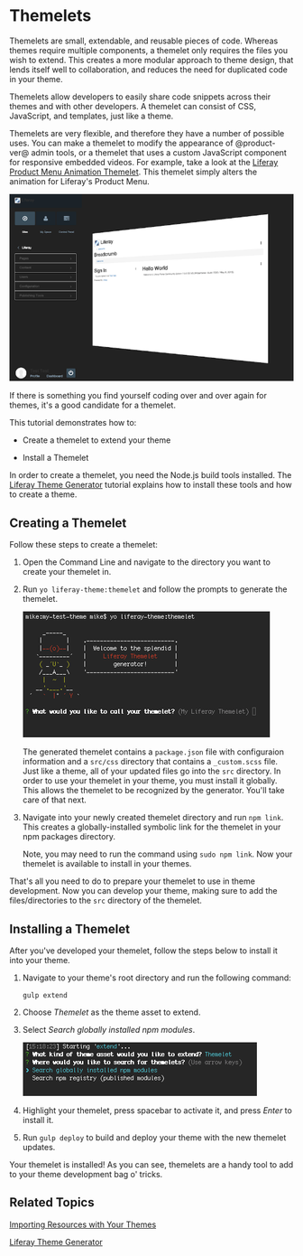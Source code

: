 # Themelets [](id=themelets)

Themelets are small, extendable, and reusable pieces of code. Whereas themes
require multiple components, a themelet only requires the files you wish to
extend. This creates a more modular approach to theme design, that lends itself
well to collaboration, and reduces the need for duplicated code in your theme.

Themelets allow developers to easily share code snippets across their themes and
with other developers. A themelet can consist of CSS, JavaScript, and templates,
just like a theme.

Themelets are very flexible, and therefore they have a number of possible uses.
You can make a themelet to modify the appearance of @product-ver@ admin tools, or a
themelet that uses a custom JavaScript component for responsive embedded videos.
For example, take a look at the [Liferay Product Menu Animation Themelet](https://www.npmjs.com/package/lfr-product-menu-animation-themelet).
This themelet simply alters the animation for Liferay's Product Menu.

![Figure 1: Themelets can be used to modify one aspect of the UI, that you can then reuse in your other themes.](../../images/product-menu-animation-themelet.png)

If there is something you find yourself coding over and over again for themes,
it's a good candidate for a themelet.

This tutorial demonstrates how to:

- Create a themelet to extend your theme

- Install a Themelet

In order to create a themelet, you need the Node.js build tools installed. The
[Liferay Theme Generator](/develop/tutorials/-/knowledge_base/7-0/themes-generator)
tutorial explains how to install these tools and how to create a theme.

## Creating a Themelet [](id=creating-a-themelet)

Follow these steps to create a themelet:

1.  Open the Command Line and navigate to the directory you want to create your
    themelet in.

2.  Run `yo liferay-theme:themelet` and follow the prompts to generate the
    themelet.

    ![Figure 2: The Themelet sub-generator automates the themelet creation process, making it quick and easy.](../../images/themelet-prompt.png)
   
    The generated themelet contains a `package.json` file with configuraion
    information and a `src/css` directory that contains a `_custom.scss` file.
    Just like a theme, all of your updated files go into the `src` directory. In
    order to use your themelet in your theme, you must install it globally. This
    allows the themelet to be recognized by the generator. You'll take care of
    that next.

3.  Navigate into your newly created themelet directory and run 
    `npm link`. This creates a globally-installed symbolic link for the themelet
    in your npm packages directory.
			
    Note, you may need to run the command using `sudo npm link`. Now your
    themelet is available to install in your themes.
    
That's all you need to do to prepare your themelet to use in theme development.
Now you can develop your theme, making sure to add the files/directories to the
`src` directory of the themelet.

## Installing a Themelet [](id=installing-a-themelet)

After you've developed your themelet, follow the steps below to install it into
your theme.

1.  Navigate to your theme's root directory and run the following command:

        gulp extend

2.  Choose *Themelet* as the theme asset to extend.

3.  Select *Search globally installed npm modules*.

    ![Figure 3: You can extend your theme using globally installed npm modules or published npm modules.](../../images/install-themelet.png)

4.  Highlight your themelet, press spacebar to activate it, and press *Enter* to
    install it. 

5.  Run `gulp deploy` to build and deploy your theme with the new themelet
    updates.
   
Your themelet is installed! As you can see, themelets are a handy tool to add to
your theme development bag o' tricks.

## Related Topics [](id=related-topics)

[Importing Resources with Your Themes](/develop/tutorials/-/knowledge_base/7-0/importing-resources-with-a-theme)

[Liferay Theme Generator](/develop/tutorials/-/knowledge_base/7-0/themes-generator)
